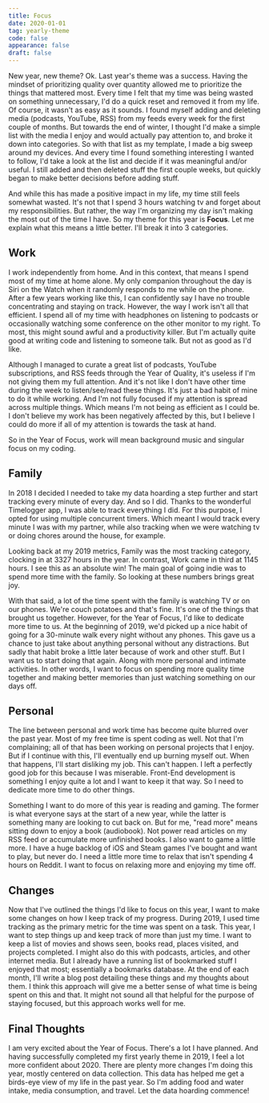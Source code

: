 ```yaml
---
title: Focus
date: 2020-01-01
tag: yearly-theme
code: false
appearance: false
draft: false
---
```


New year, new theme? Ok. Last year's theme was a success. Having the mindset of prioritizing quality over quantity allowed me to prioritize the things that mattered most. Every time I felt that my time was being wasted on something unnecessary, I'd do a quick reset and removed it from my life. Of course, it wasn't as easy as it sounds. I found myself adding and deleting media (podcasts, YouTube, RSS) from my feeds every week for the first couple of months. But towards the end of winter, I thought I'd make a simple list with the media I enjoy and would actually pay attention to, and broke it down into categories. So with that list as my template, I made a big sweep around my devices. And every time I found something interesting I wanted to follow, I'd take a look at the list and decide if it was meaningful and/or useful. I still added and then deleted stuff the first couple weeks, but quickly began to make better decisions before adding stuff.

And while this has made a positive impact in my life, my time still feels somewhat wasted. It's not that I spend 3 hours watching tv and forget about my responsibilities. But rather, the way I'm organizing my day isn't making the most out of the time I have. So my theme for this year is **Focus**. Let me explain what this means a little better. I'll break it into 3 categories.

## Work
I work independently from home. And in this context, that means I spend most of my time at home alone. My only companion throughout the day is Siri on the Watch when it randomly responds to me while on the phone. After a few years working like this, I can confidently say I have no trouble concentrating and staying on track. However, the way I work isn't all that efficient. I spend all of my time with headphones on listening to podcasts or occasionally watching some conference on the other monitor to my right. To most, this might sound awful and a productivity killer. But I'm actually quite good at writing code and listening to someone talk. But not as good as I'd like.

Although I managed to curate a great list of podcasts, YouTube subscriptions, and RSS feeds through the Year of Quality, it's useless if I'm not giving them my full attention. And it's not like I don't have other time during the week to listen/see/read these things. It's just a bad habit of mine to do it while working. And I'm not fully focused if my attention is spread across multiple things. Which means I'm not being as efficient as I could be. I don't believe my work has been negatively affected by this, but I believe I could do more if all of my attention is towards the task at hand.

So in the Year of Focus, work will mean background music and singular focus on my coding.

## Family
In 2018 I decided I needed to take my data hoarding a step further and start tracking every minute of every day. And so I did. Thanks to the wonderful Timelogger app, I was able to track everything I did. For this purpose, I opted for using multiple concurrent timers. Which meant I would track every minute I was with my partner, while also tracking when we were watching tv or doing chores around the house, for example.

Looking back at my 2019 metrics, Family was the most tracking category, clocking in at 3327 hours in the year. In contrast, Work came in third at 1145 hours. I see this as an absolute win! The main goal of going indie was to spend more time with the family. So looking at these numbers brings great joy.

With that said, a lot of the time spent with the family is watching TV or on our phones. We're couch potatoes and that's fine. It's one of the things that brought us together. However, for the Year of Focus, I'd like to dedicate more time to us. At the beginning of 2019, we'd picked up a nice habit of going for a 30-minute walk every night without any phones. This gave us a chance to just take about anything personal without any distractions. But sadly that habit broke a little later because of work and other stuff. But I want us to start doing that again. Along with more personal and intimate activities. In other words, I want to focus on spending more quality time together and making better memories than just watching something on our days off.

## Personal
The line between personal and work time has become quite blurred over the past year. Most of my free time is spent coding as well. Not that I'm complaining; all of that has been working on personal projects that I enjoy. But if I continue with this, I'll eventually end up burning myself out. When that happens, I'll start disliking my job. This can't happen. I left a perfectly good job for this because I was miserable. Front-End development is something I enjoy quite a lot and I want to keep it that way. So I need to dedicate more time to do other things.

Something I want to do more of this year is reading and gaming. The former is what everyone says at the start of a new year, while the latter is something many are looking to cut back on. But for me, "read more" means sitting down to enjoy a book (audiobook). Not power read articles on my RSS feed or accumulate more unfinished books. I also want to game a little more. I have a huge backlog of iOS and Steam games I've bought and want to play, but never do. I need a little more time to relax that isn't spending 4 hours on Reddit. I want to focus on relaxing more and enjoying my time off.

## Changes
Now that I've outlined the things I'd like to focus on this year, I want to make some changes on how I keep track of my progress. During 2019, I used time tracking as the primary metric for the time was spent on a task. This year, I want to step things up and keep track of more than just my time. I want to keep a list of movies and shows seen, books read, places visited, and projects completed. I might also do this with podcasts, articles, and other internet media. But I already have a running list of bookmarked stuff I enjoyed that most; essentially a bookmarks database. At the end of each month, I'll write a blog post detailing these things and my thoughts about them. I think this approach will give me a better sense of what time is being spent on this and that. It might not sound all that helpful for the purpose of staying focused, but this approach works well for me.

## Final Thoughts
I am very excited about the Year of Focus. There's a lot I have planned. And having successfully completed my first yearly theme in 2019, I feel a lot more confident about 2020. There are plenty more changes I'm doing this year, mostly centered on data collection. This data has helped me get a birds-eye view of my life in the past year. So I'm adding food and water intake, media consumption, and travel. Let the data hoarding commence!